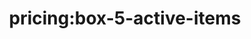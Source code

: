---
title: 'pricing:box-5-active-items'
pt: |-
    pricing:box-5-active-items
en: |-
    pricing:box-5-active-items
---